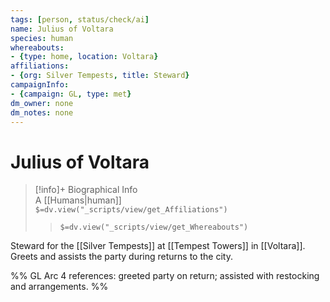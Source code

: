 ```yaml
---
tags: [person, status/check/ai]
name: Julius of Voltara
species: human
whereabouts:
- {type: home, location: Voltara}
affiliations:
- {org: Silver Tempests, title: Steward}
campaignInfo:
- {campaign: GL, type: met}
dm_owner: none
dm_notes: none
---
```

# Julius of Voltara
>[!info]+ Biographical Info  
> A [[Humans|human]]  
> `$=dv.view("_scripts/view/get_Affiliations")`  
>> `$=dv.view("_scripts/view/get_Whereabouts")`

Steward for the [[Silver Tempests]] at [[Tempest Towers]] in [[Voltara]]. Greets and assists the party during returns to the city.

%%
GL Arc 4 references: greeted party on return; assisted with restocking and arrangements.
%%
